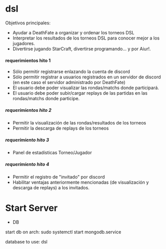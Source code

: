 # dsl
Objetivos principales:
-   Ayudar a DeathFate a organizar y ordenar los torneos DSL
-   Interpretar los resultados de los torneos DSL para conocer mejor a los jugadores.
-   Divertirse jugando StarCraft, divertirse programando... y por Aiur!.

#### requerimientos hito 1
-   Sólo permitir registrarse enlazando la cuenta de discord
-   Sólo permitir registrar a usuarios registrados en un servidor de discord (en este caso el servidor administrado por DeathFate)
-   El usuario debe poder visualizar las rondas/matchs donde participará.
-   El usuario debe poder subir/cargar replays de las partidas en las rondas/matchs donde participe.

##### requerimientos hito 2
-   Permitir la visualización de las rondas/resultados de los torneos 
-   Permitir la descarga de replays de los torneos


##### requerimiento hito 3
-   Panel de estadísticas Torneo/Jugador

##### requerimiento hito 4
-   Permitir el registro de "invitado" por discord
-   Habilitar ventajas anteriormente mencionadas (de visualización y descarga de replays) a los invitados.


# Start Server
- DB

start db on arch:
    sudo systemctl start mongodb.service
    
database to use: dsl



